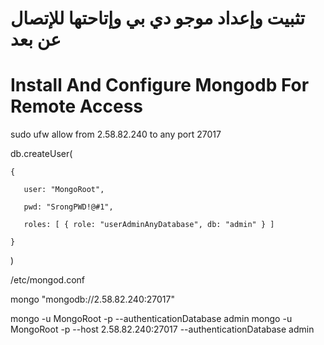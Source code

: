 # تثبيت وإعداد موجو دي بي وإتاحتها للإتصال عن بعد
# Install And Configure Mongodb For Remote Access


sudo ufw allow from 2.58.82.240 to any port 27017

db.createUser(

    {

       user: "MongoRoot",

       pwd: "SrongPWD!@#1",

       roles: [ { role: "userAdminAnyDatabase", db: "admin" } ]

    }
    
)

/etc/mongod.conf

mongo "mongodb://2.58.82.240:27017"

mongo -u MongoRoot -p --authenticationDatabase admin
mongo -u MongoRoot -p --host 2.58.82.240:27017 --authenticationDatabase admin
